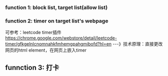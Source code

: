 ### function 1: block list, target list(allow list)



### function 2: timer on target list's webpage
可参考：leetcode timer插件 https://chrome.google.com/webstore/detail/leetcode-timer/gfkgelnlcnomnahkfmhemgpahgmibofd?hl=en 
---》技术原理：直接更改网页的html element，在网页上嵌入timer


## funnction 3: 打卡
